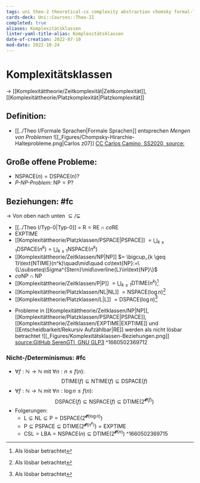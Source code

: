 ```yaml
---
tags: uni theo-2 theoretical-cs complexity abstraction chomsky formal-languages
cards-deck: Uni::Courses::Theo-II
completed: true
aliases: Komplexitätsklassen
linter-yaml-title-alias: Komplexitätsklassen
date-of-creation: 2022-07-10
mod-date: 2022-10-24
---
```


# Komplexitätsklassen
→ [[Komplexitättheorie/Zeitkomplexität|Zeitkomplexität]], [[Komplexitättheorie/Platzkomplexität|Platzkomplexität]]

## Definition:
- [[../Theo I/Formale Sprachen|Formale Sprachen]] entsprechen *Mengen von Problemen*
![[_Figures/Chompsky-Hirarchie-Halteprobleme.png|Carlos z07]]
[CC Carlos Camino, SS2020, source:](https://fmi.uni-stuttgart.de/files/ti/teaching/s20/ti2/erg/z07.pdf)

## Große offene Probleme:
- $\text{NSPACE}(n) =\text{DSPACE}(n)?$
- *P-NP-Problem*: $\text{NP}=\text{P}?$

## Beziehungen: #fc
→ Von oben nach unten $\subseteq/\subsetneq$
- [[../Theo I/Typ-0|Typ-0]] = $\text{R}=\text{RE}\cap co\text{RE}$
- $\text{EXPTIME}$
- [[Komplexitättheorie/Platzklassen/PSPACE|PSPACE]] $= \bigcup_{k \geq 1}\text{DSPACE}(n^k)=\bigcup_{k\geq 1} \text{NSPACE}(n^k)$
- [[Komplexitättheorie/Zeitklassen/NP|NP]] $= \bigcup_{k \geq 1}\text{NTIME}(n^k)\quad\mid\quad co\text{NP}:=\{L\subseteq\Sigma^{Stern}\mid\overline{L}\in\text{NP}\}$
- $co\text{NP}\cap\text{NP}$
- [[Komplexitättheorie/Zeitklassen/P|P]] $= \bigcup_{k \geq 1}\text{DTIME}(n^k)$[^1]
- [[Komplexitättheorie/Platzklassen/NL|NL]] $=\text{NSPACE}(\log n)$[^1]
- [[Komplexitättheorie/Platzklassen/L|L]] $=\text{DSPACE}(\log n)$[^1]
[^1]: Als lösbar betrachtet
- Probleme in [[Komplexitättheorie/Zeitklassen/NP|NP]], [[Komplexitättheorie/Platzklassen/PSPACE|PSPACE]], [[Komplexitättheorie/Zeitklassen/EXPTIME|EXPTIME]] und [[Entscheidbarkeit/Rekursiv Aufzählbar|RE]] werden als nicht lösbar betrachtet
![[_Figures/Komplexitätsklassen-Beziehungen.png]]
[source:GitHub SerenGTI, GNU GLP3](https://github.com/SerenGTI/Theo_Inf/blob/master/Klausurzettel%20Theo%202/graph.png)
^1660502369712

### Nicht-/Determinismus: #fc
- $\forall f:\mathbb{N}\rightarrow\mathbb{N}$ mit $\forall n:n\leq f(n):$
$$\text{DTIME}(f)\subseteq\text{NTIME}(f)\subseteq\text{DSPACE}(f)$$
- $\forall f:\mathbb{N}\rightarrow\mathbb{N}$ mit $\forall n:\log n\leq f(n):$
$$\text{DSPACE}(f)\subseteq\text{NSPACE}(f)\subseteq\text{DTIME}(2^{\mathbfcal{O}(f)})$$
- Folgerungen:
	- $\text{L}\subseteq\text{NL}\subseteq\text{P}=\text{DSPACE}(2^{\mathbfcal{O}(\log n)})$
	- $\text{P}\subseteq\text{PSPACE}\subseteq\text{DTIME}(2^{\mathbfcal{O}(n^k)})=\text{EXPTIME}$
	- $\text{CSL}=\text{LBA}=\text{NSPACE}(n)\subseteq\text{DTIME}(2^{\mathbfcal{O}(n)})$
^1660502369715
